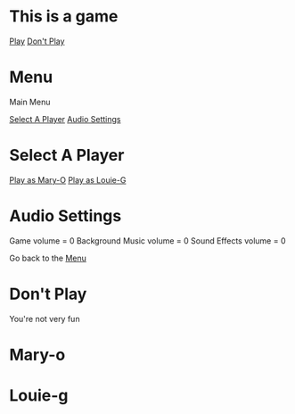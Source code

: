 # This is a game

[Play](#menu)
[Don't Play](#don-t-play)

# Menu

Main Menu

[Select A Player](#select-a-player)
[Audio Settings](#audio-settings)

# Select A Player

[Play as Mary-O](#Mary-O)
[Play as Louie-G](#Louie-G)

# Audio Settings

Game volume = 0
Background Music volume = 0
Sound Effects volume = 0

Go back to the [Menu](#menu)

# Don't Play

You're not very fun

# Mary-o

# Louie-g
